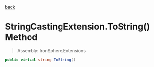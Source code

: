 ﻿

[back](/IronSphere.Extensions/types/StringCastingExtension)

# StringCastingExtension.ToString() Method

> Assembly: IronSphere.Extensions

```csharp
public virtual string ToString()
```



 